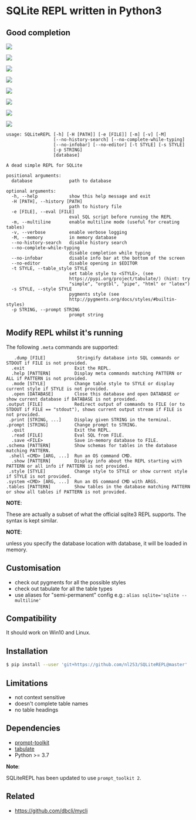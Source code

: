 # SQLite REPL written in Python3

## Good completion

![](screens/6.png)

![](screens/1.png)

![](screens/2.png)

![](screens/3.png)

![](screens/7.png)

![](screens/8.png)

![](screens/9.png)

![](screens/10.png)

```
usage: SQLiteREPL [-h] [-H [PATH]] [-e [FILE]] [-m] [-v] [-M]
                  [--no-history-search] [--no-complete-while-typing]
                  [--no-infobar] [--no-editor] [-t STYLE] [-s STYLE]
                  [-p STRING]
                  [database]

A dead simple REPL for SQLite

positional arguments:
  database              path to database

optional arguments:
  -h, --help            show this help message and exit
  -H [PATH], --history [PATH]
                        path to history file
  -e [FILE], --eval [FILE]
                        eval SQL script before running the REPL
  -m, --multiline       enable multiline mode (useful for creating tables)
  -v, --verbose         enable verbose logging
  -M, --memory          in memory database
  --no-history-search   disable history search
  --no-complete-while-typing
                        disable completion while typing
  --no-infobar          disable info bar at the bottom of the screen
  --no-editor           disable opening in $EDITOR
  -t STYLE, --table_style STYLE
                        set table style to <STYLE>, (see
                        https://pypi.org/project/tabulate/) (hint: try
                        "simple", "orgtbl", "pipe", "html" or "latex")
  -s STYLE, --style STYLE
                        pygments style (see
                        http://pygments.org/docs/styles/#builtin-styles)
  -p STRING, --prompt STRING
                        prompt string
```

## Modify REPL whilst it's running  

The following `.meta` commands are supported:

```
   .dump [FILE]            Stringify database into SQL commands or STDOUT if FILE is not provided.
  .exit                   Exit the REPL.
  .help [PATTERN]         Display meta commands matching PATTERN or ALL if PATTERN is not provided.
  .mode [STYLE]           Change table style to STYLE or display current style if STYLE is not provided.
  .open [DATABASE]        Close this database and open DATABASE or show current database if DATABASE is not provided.
.output [FILE]            Redirect output of commands to FILE (or to STDOUT if FILE == "stdout"), shows current output stream if FILE is not provided.
 .print [STRING, ...]     Display given STRING in the terminal.
.prompt [STRING]          Change prompt to STRING.
  .quit                   Exit the REPL.
  .read [FILE]            Eval SQL from FILE.
  .save <FILE>            Save in-memory database to FILE.
.schema [PATTERN]         Show schemas for tables in the database matching PATTERN.
 .shell <CMD> [ARG, ...]  Run an OS command CMD.
  .show [PATTERN]         Display info about the REPL starting with PATTERN or all info if PATTERN is not provided.
 .style [STYLE]           Change style to STYLE or show current style if STYLE is not provided.
.system <CMD> [ARG, ...]  Run an OS command CMD with ARGS.
.tables [PATTERN]         Show tables in the database matching PATTERN or show all tables if PATTERN is not provided.
```

**NOTE**:

These are actually a subset of what the official sqlite3 REPL supports. The syntax is kept similar.

**NOTE**:

unless you specify the database location with database, it will be
loaded in memory.

## Customisation

- check out pygments for all the possible styles
- check out tabulate for all the table types
- use aliases for "semi-permanent" config e.g.: `alias sqlite='sqlite --multiline'`

## Compatibility

It should work on Win10 and Linux.

## Installation

```sh
$ pip install --user 'git+https://github.com/nl253/SQLiteREPL@master'
```

## Limitations

-   not context sensitive
-   doesn't complete table names
-   no table headings

## Dependencies

- [prompt-toolkit](https://github.com/jonathanslenders/python-prompt-toolkit)
- [tabulate](https://pypi.org/project/tabulate/)
- Python >= 3.7

**Note**:

SQLiteREPL has been updated to use `prompt_toolkit 2`.

## Related

-   <https://github.com/dbcli/mycli>

